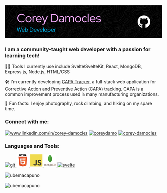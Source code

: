 ![Header](https://github.com/ubemacapuno/ubemacapuno/blob/main/github-header-image.png?raw=true)

<h3 align="left">I am a community-taught web developer with a passion for learning tech!</h3>

<p align="left">🧑🏾‍ Tools I currently use include Svelte/SvelteKit, React, MongoDB, Express.js, Node.js, HTML/CSS</p>
<p align="left">🛠️ I'm currently developing <a href="https://github.com/ubemacapuno/capa-tracking">CAPA Tracker</a>, a full-stack web application for Corrective Action and Preventive Action (CAPA) tracking. CAPA is a common improvement process used in many manufacturing organizations.</p>
<p align="left">🤖 Fun facts: I enjoy photography, rock climbing, and hiking on my spare time.</p>

<h3 align="left">Connect with me:</h3>
<p align="left">
<a href="https://www.linkedin.com/in/corey-damocles/" target="blank"><img align="center" src="https://raw.githubusercontent.com/rahuldkjain/github-profile-readme-generator/master/src/images/icons/Social/linked-in-alt.svg" alt="www.linkedin.com/in/corey-damocles" height="30" width="40" /></a>
<a href="https://twitter.com/coreydamo" target="blank"><img align="center" src="https://raw.githubusercontent.com/rahuldkjain/github-profile-readme-generator/master/src/images/icons/Social/twitter.svg" alt="coreydamo" height="30" width="40" /></a>
<a href="https://codepen.io/corey-damocles" target="blank"><img align="center" src="https://raw.githubusercontent.com/rahuldkjain/github-profile-readme-generator/master/src/images/icons/Social/codepen.svg" alt="corey-damocles" height="30" width="40" /></a>
</p>

<h3 align="left">Languages and Tools:</h3>
<p align="left"> <a href="https://git-scm.com/" target="_blank" rel="noreferrer"> <img src="https://www.vectorlogo.zone/logos/git-scm/git-scm-icon.svg" alt="git" width="40" height="40"/> </a> <a href="https://www.w3.org/html/" target="_blank" rel="noreferrer"> <img src="https://raw.githubusercontent.com/devicons/devicon/master/icons/html5/html5-original-wordmark.svg" alt="html5" width="40" height="40"/> </a> <a href="https://developer.mozilla.org/en-US/docs/Web/JavaScript" target="_blank" rel="noreferrer"> <img src="https://raw.githubusercontent.com/devicons/devicon/master/icons/javascript/javascript-original.svg" alt="javascript" width="40" height="40"/> </a> <a href="https://www.mongodb.com/" target="_blank" rel="noreferrer"> <img src="https://raw.githubusercontent.com/devicons/devicon/master/icons/mongodb/mongodb-original-wordmark.svg" alt="mongodb" width="40" height="40"/> </a> 
<a href="https://svelte.dev" target="_blank" rel="noreferrer"> <img src="https://upload.wikimedia.org/wikipedia/commons/1/1b/Svelte_Logo.svg" alt="svelte" width="40" height="40"/> </a> </p>

<p align="left"><img align="center" src="https://github-readme-stats.vercel.app/api/top-langs?username=ubemacapuno&show_icons=true&locale=en&layout=compact&theme=radical" alt="ubemacapuno" /></p>

<p align="left"><img align="center" src="https://github-readme-streak-stats.herokuapp.com/?user=ubemacapuno&theme=radical" alt="ubemacapuno" /></p>
